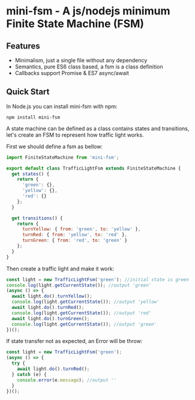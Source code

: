 # mini-fsm - A js/nodejs minimum Finite State Machine (FSM)

## Features

- Minimalism, just a single file without any dependency
- Semantics, pure ES6 class based, a fsm is a class definition
- Callbacks support Promise & ES7 async/await


## Quick Start

In Node.js you can install mini-fsm with npm:

``` shell
npm install mini-fsm
```

A state machine can be defined as a class contains states and transitions, 
let's create an FSM to represent how traffic light works.

First we should define a fsm as bellow:

``` js
import FiniteStateMachine from 'mini-fsm';

export default class TrafficLightFsm extends FiniteStateMachine {
  get states() {
    return {
      'green': {},
      'yellow': {},
      'red': {}
    };
  }

  get transitions() {
    return {
      turnYellow: { from: 'green', to: 'yellow' },
      turnRed: { from: 'yellow', to: 'red' },
      turnGreen: { from: 'red', to: 'green' }
    };
  }
}
```

Then create a traffic light and make it work:

``` js
const light = new TrafficLightFsm('green'); //initial state is green
console.log(light.getCurrentState()); //output 'green'
(async () => {
  await light.do().turnYellow();
  console.log(light.getCurrentState()); //output 'yellow'
  await light.do().turnRed();
  console.log(light.getCurrentState()); //output 'red'
  await light.do().turnGreen();
  console.log(light.getCurrentState()); //output 'green'
})();
```

If state transfer not as expected, an Error will be throw:

``` js
const light = new TrafficLightFsm('green');
(async () => {
  try {
    await light.do().turnRed();
  } catch (e) {
    console.error(e.message); //output ''
  }
})();
```